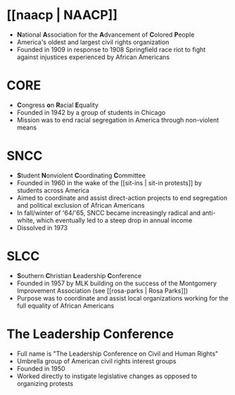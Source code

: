 # [[naacp | NAACP]]

- **N**ational **A**ssociation for the **A**dvancement of **C**olored **P**eople
- America's oldest and largest civil rights organization
- Founded in 1909 in response to 1908 Springfield race riot to fight against injustices experienced by African Americans

# CORE

- **C**ongress **o**n **R**acial **E**quality
- Founded in 1942 by a group of students in Chicago
- Mission was to end racial segregation in America through non-violent means

# SNCC

- **S**tudent **N**onviolent **C**oordinating **C**ommittee
- Founded in 1960 in the wake of the [[sit-ins | sit-in protests]] by students across America
- Aimed to coordinate and assist direct-action projects to end segregation and political exclusion of African Americans
- In fall/winter of '64/'65, SNCC became increasingly radical and anti-white, which eventually led to a steep drop in annual income
- Dissolved in 1973

# SLCC

- **S**outhern **C**hristian **L**eadership **C**onference
- Founded in 1957 by MLK building on the success of the Montgomery Improvement Association (see [[rosa-parks | Rosa Parks]])
- Purpose was to coordinate and assist local organizations working for the full equality of African Americans

# The Leadership Conference

- Full name is "The Leadership Conference on Civil and Human Rights"
- Umbrella group of American civil rights interest groups
- Founded in 1950
- Worked directly to instigate legislative changes as opposed to organizing protests
